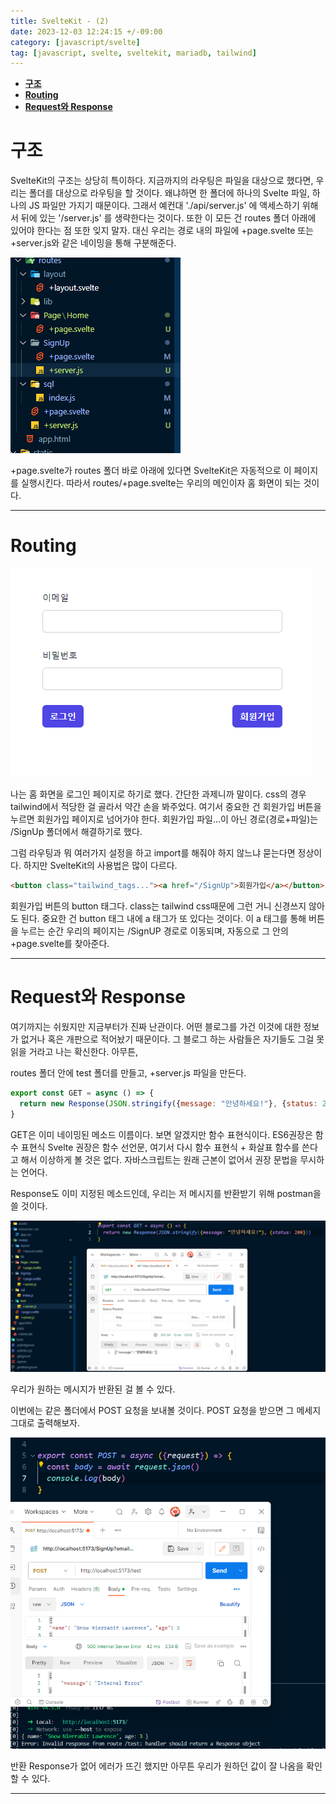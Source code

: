 ```yaml
---
title: SvelteKit - (2)
date: 2023-12-03 12:24:15 +/-09:00
category: [javascript/svelte]
tag: [javascript, svelte, sveltekit, mariadb, tailwind]
---
```


- [**구조**](#구조)
- [**Routing**](#routing)
- [**Request와 Response**](#request와-response)

# **구조** 

SvelteKit의 구조는 상당히 특이하다. 지금까지의 라우팅은 파일을 대상으로 했다면, 우리는 폴더를 대상으로 라우팅을 할 것이다. 왜냐하면 한 폴더에 하나의 Svelte 파일, 하나의 JS 파일만 가지기 때문이다.
그래서 예컨대 './api/server.js' 에 액세스하기 위해서 뒤에 있는 '/server.js' 를 생략한다는 것이다.
또한 이 모든 건 routes 폴더 아래에 있어야 한다는 점 또한 잊지 말자.
대신 우리는 경로 내의 파일에 +page.svelte 또는 +server.js와 같은 네이밍을 통해 구분해준다.

![sveltekit-structure.png](/assets/postingImage/sveltekit-structure.png)

+page.svelte가 routes 폴더 바로 아래에 있다면 SvelteKit은 자동적으로 이 페이지를 실행시킨다. 따라서 routes/+page.svelte는 우리의 메인이자 홈 화면이 되는 것이다.

---

# **Routing**

![sveltekit-tag-a.png](/assets/postingImage/sveltekit-tag-a.png)

나는 홈 화면을 로그인 페이지로 하기로 했다. 간단한 과제니까 말이다. css의 경우 tailwind에서 적당한 걸 골라서 약간 손을 봐주었다.
여기서 중요한 건 회원가입 버튼을 누르면 회원가입 페이지로 넘어가야 한다. 회원가입 파일...이 아닌 경로(경로+파일)는 /SignUp 폴더에서 해결하기로 했다.

그럼 라우팅과 뭐 여러가지 설정을 하고 import를 해줘야 하지 않느냐 묻는다면 정상이다. 하지만 SvelteKit의 사용법은 많이 다르다.

```html
<button class="tailwind_tags..."><a href="/SignUp">회원가입</a></button>
```
회원가입 버튼의 button 태그다. class는 tailwind css때문에 그런 거니 신경쓰지 않아도 된다. 중요한 건 button 태그 내에 a 태그가 또 있다는 것이다. 이 a 태그를 통해 버튼을 누르는 순간 우리의 페이지는 /SignUP 경로로 이동되며, 자동으로 그 안의 +page.svelte를 찾아준다.

---

# **Request와 Response**

여기까지는 쉬웠지만 지금부터가 진짜 난관이다. 어떤 블로그를 가건 이것에 대한 정보가 없거나 혹은 개판으로 적어놨기 때문이다. 그 블로그 하는 사람들은 자기들도 그걸 못 읽을 거라고 나는 확신한다. 아무튼,

routes 폴더 안에 test 폴더를 만들고, +server.js 파일을 만든다.

```javascript
export const GET = async () => {
  return new Response(JSON.stringify({message: "안녕하세요!"}, {status: 200}))
}
```

GET은 이미 네이밍된 메소드 이름이다. 보면 알겠지만 함수 표현식이다. ES6권장은 함수 표현식 Svelte 권장은 함수 선언문, 여기서 다시 함수 표현식 + 화살표 함수를 쓴다고 해서 이상하게 볼 것은 없다. 자바스크립트는 원래 근본이 없어서 권장 문법을 무시하는 언어다.

Response도 이미 지정된 메소드인데, 우리는 저 메시지를 반환받기 위해 postman을 쓸 것이다.

![sveltekit-request-get.png](/assets/postingImage/sveltekit-request-get.png)

우리가 원하는 메시지가 반환된 걸 볼 수 있다.

이번에는 같은 폴더에서 POST 요청을 보내볼 것이다. POST 요청을 받으면 그 메세지 그대로 출력해보자.

![sveltekit-request-post.png](/assets/postingImage/sveltekit-request-post.png)

반환 Response가 없어 에러가 뜨긴 했지만 아무튼 우리가 원하던 값이 잘 나옴을 확인할 수 있다.

---